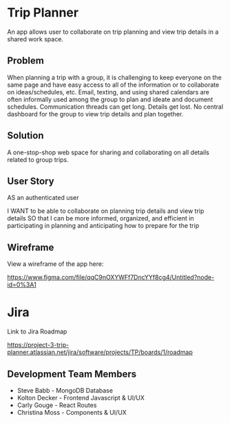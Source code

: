 # Trip Planner

An app allows user to collaborate on trip planning and view trip details in a shared work space.

## Problem

When planning a trip with a group, it is challenging to keep everyone on the same page and have easy access to all of the information or to collaborate on ideas/schedules, etc. Email, texting, and using shared calendars are often informally used among the group to plan and ideate and document schedules.  Communication threads can get long.  Details get lost.  No central dashboard for the group to view trip details and plan together.

## Solution
A one-stop-shop web space for sharing and collaborating on all details related to group trips.

## User Story
AS an authenticated user

I WANT to be able to collaborate on planning trip details and view trip details
SO that I can be more informed, organized, and efficient in participating in planning and anticipating how to prepare for the trip

## Wireframe
View a wireframe of the app here:

https://www.figma.com/file/qqC9nOXYWFf7DncYYf8cg4/Untitled?node-id=0%3A1

# Jira
Link to Jira Roadmap

https://project-3-trip-planner.atlassian.net/jira/software/projects/TP/boards/1/roadmap

## Development Team Members
* Steve Babb - MongoDB Database
* Kolton Decker - Frontend Javascript & UI/UX
* Carly Gouge - React Routes
* Christina Moss - Components & UI/UX






